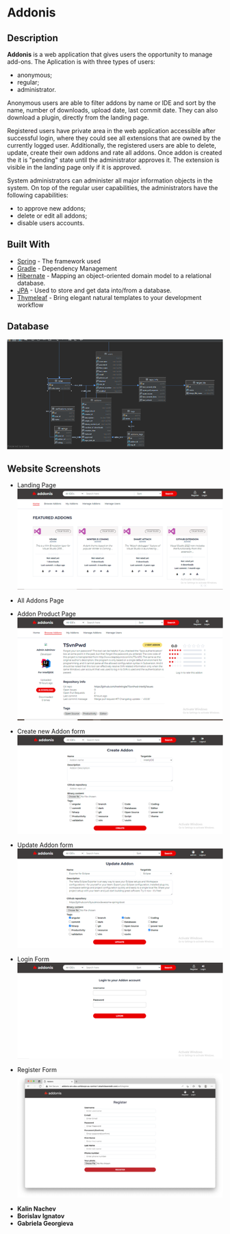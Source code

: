 # Addonis

## Description
**Addonis** is a web application that gives users the opportunity to manage add-ons. The Aplication is with three types of users: 
- anonymous;
- regular;
- administrator.

Anonymous users are able to filter addons by name or IDE and sort by the name, number of downloads, upload date, last commit date. They can also download a plugin, directly from the landing page.

Registered users have private area in the web application accessible after successful login, where they could see all extensions that are owned by the currently logged user. Additionally, the registered users are able to delete, update, create their own addons and rate all addons. Once addon is created the it is "pending" state until the administrator approves it. The extension is visible in the landing page only if it is approved.

System administrators can administer all major information objects in the system. On top of the regular user capabilities, the administrators have the following capabilities: 
- to approve new addons;
- delete or edit all addons;
- disable users accounts.


## Built With

* [Spring](https://spring.io/) - The framework used
* [Gradle](https://gradle.org/) - Dependency Management
* [Hibernate](http://hibernate.org/) - Mapping an object-oriented domain model to a relational database.
* [JPA](https://spring.io/projects/spring-data-jpa) - Used to store and get data into/from a database.
* [Thymeleaf](https://www.thymeleaf.org/) - Bring elegant natural templates to your development workflow


## Database
![picture](images/database.png)

Website Screenshots
---

- Landing Page 
![homepage](images/home.png)

- All Addons Page
<!-- ![addons](/src/main/resources/static/screens/all-addons.png) -->

- Addon Product Page
![product-page](images/addon-details.png)

- Create new Addon form
![create-new-addon](images/create.png)

- Update Addon form
![update](images/update.png)


- Login Form
![login](images/login.png)

- Register Form
![register](images/register.png)


* **Kalin Nachev** 
* **Borislav Ignatov**
* **Gabriela Georgieva**


